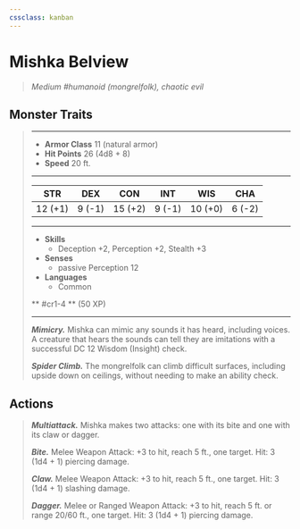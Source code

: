 ```yaml
---
cssclass: kanban
---
```


# Mishka Belview
>*Medium #humanoid (mongrelfolk), chaotic evil*
## Monster Traits
>___
>- **Armor Class** 11 (natural armor)
>- **Hit Points** 26 (4d8 + 8)
>- **Speed** 20 ft.
>___
>|STR|DEX|CON|INT|WIS|CHA|
>|:---:|:---:|:---:|:---:|:---:|:---:|
>|12 (+1)|9 (-1)|15 (+2)|9 (-1)|10 (+0)|6 (-2)|
>___
>- **Skills**
>	 - Deception +2, Perception +2, Stealth +3
>- **Senses**
>	 - passive Perception 12
>- **Languages**
>	 - Common
>
> ** #cr1-4 ** (50 XP)
>___
>***Mimicry.*** Mishka can mimic any sounds it has heard, including voices. A creature that hears the sounds can tell they are imitations with a successful DC 12 Wisdom (Insight) check.  
>
>***Spider Climb.*** The mongrelfolk can climb difficult surfaces, including upside down on ceilings, without needing to make an ability check.  
>
## Actions
>***Multiattack.*** Mishka makes two attacks: one with its bite and one with its claw or dagger.  
>
>***Bite.*** Melee Weapon Attack: +3 to hit, reach 5 ft., one target. Hit: 3 (1d4 + 1) piercing damage.  
>
>***Claw.*** Melee Weapon Attack: +3 to hit, reach 5 ft., one target. Hit: 3 (1d4 + 1) slashing damage.  
>
>***Dagger.*** Melee  or Ranged Weapon Attack: +3 to hit, reach 5 ft. or range 20/60 ft., one target. Hit: 3 (1d4 + 1) piercing damage.